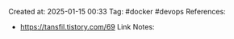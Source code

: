 Created at:  2025-01-15 00:33
Tag: #docker #devops 
References:
- https://tansfil.tistory.com/69
Link Notes: